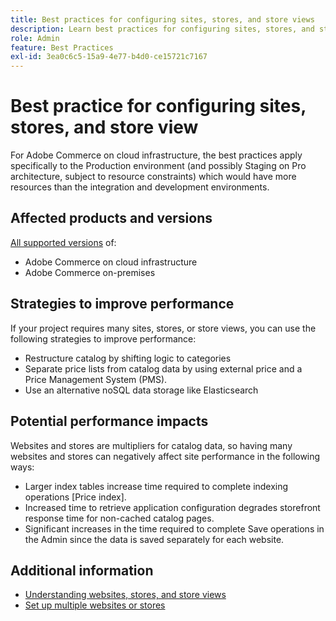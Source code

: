 ```yaml
---
title: Best practices for configuring sites, stores, and store views
description: Learn best practices for configuring sites, stores, and store view to maximize site performance.
role: Admin
feature: Best Practices
exl-id: 3ea0c6c5-15a9-4e77-b4d0-ce15721c7167
---
```

# Best practice for configuring sites, stores, and store view

For Adobe Commerce on cloud infrastructure, the best practices apply specifically to the Production environment (and possibly Staging on Pro architecture, subject to resource constraints) which would have more resources than the integration and development environments.

## Affected products and versions

[All supported versions](../../../release/versions.md) of:

- Adobe Commerce on cloud infrastructure
- Adobe Commerce on-premises

## Strategies to improve performance

If your project requires many sites, stores, or store views, you can use the following strategies to improve performance:

- Restructure catalog by shifting logic to categories
- Separate price lists from catalog data by using external price and a Price Management System (PMS).
- Use an alternative noSQL data storage like Elasticsearch

## Potential performance impacts

Websites and stores are multipliers for catalog data, so having many websites and stores can negatively affect site performance in the following ways:

- Larger index tables increase time required to complete indexing operations [Price index].
- Increased time to retrieve application configuration degrades storefront response time for non-cached catalog pages. 
- Significant increases in the time required to complete Save operations in the Admin since the data is saved separately for each website.


## Additional information

- [Understanding websites, stores, and store views](https://experienceleague.adobe.com/en/docs/commerce-cloud-service/user-guide/configure-store/best-practices)
- [Set up multiple websites or stores](https://experienceleague.adobe.com/en/docs/commerce-cloud-service/user-guide/configure-store/multiple-sites)
